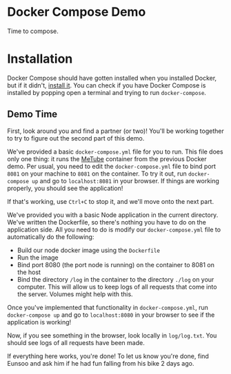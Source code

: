 # Docker Compose Demo

Time to compose.

# Installation

Docker Compose should have gotten installed when you installed Docker, but if it didn't, [install it](https://docs.docker.com/compose/install/). You can check if you have Docker Compose is installed by popping open a terminal and trying to run `docker-compose`.

## Demo Time

First, look around you and find a partner (or two)! You'll be working together to try to figure out the second part of this demo.

We've provided a basic `docker-compose.yml` file for you to run. This file does only one thing: it runs the [MeTube](https://github.com/alexta69/metube) container from the previous Docker demo. Per usual, you need to edit the `docker-compose.yml` file to bind port `8081` on your machine to `8081` on the container. To try it out, run `docker-compose up` and go to `localhost:8081` in your browser. If things are working properly, you should see the application!

If that's working, use `Ctrl+C` to stop it, and we'll move onto the next part.

We've provided you with a basic Node application in the current directory. We've written the Dockerfile, so there's nothing you have to do on the application side. All you need to do is modify our `docker-compose.yml` file to automatically do the following:

- Build our node docker image using the `Dockerfile`
- Run the image
- Bind port 8080 (the port node is running) on the container to 8081 on the host
- Bind the directory `/log` in the container to the directory `./log` on your computer. This will allow us to keep logs of all requests that come into the server. Volumes might help with this.

Once you've implemented that functionality in `docker-compose.yml`, run `docker-compose up` and go to `localhost:8080` in your browser to see if the application is working!

Now, if you see something in the browser, look locally in `log/log.txt`. You should see logs of all requests have been made.

If everything here works, you're done! To let us know you're done, find Eunsoo and ask him if he had fun falling from his bike 2 days ago.
